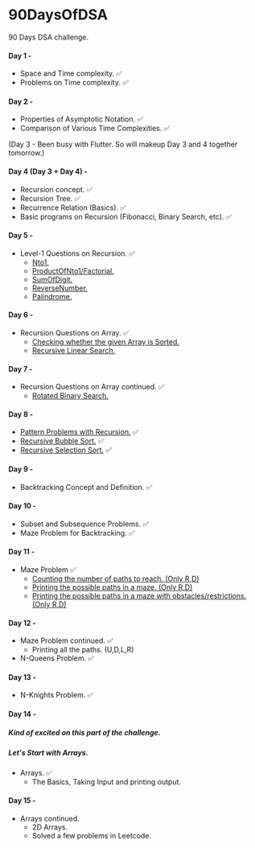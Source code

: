 # 90DaysOfDSA
90 Days DSA challenge.

#### Day 1 - 
- Space and Time complexity. ✅
- Problems on Time complexity. ✅

#### Day 2 -
- Properties of Asymptotic Notation. ✅
- Comparison of Various Time Complexities. ✅

(Day 3 - Been busy with Flutter. So will makeup Day 3 and 4 together tomorrow.) 

#### Day 4 (Day 3 + Day 4) -
- Recursion concept. ✅
- Recursion Tree. ✅
- Recurrence Relation (Basics). ✅
- Basic programs on Recursion (Fibonacci, Binary Search, etc). ✅

#### Day 5 -
- Level-1 Questions on Recursion. ✅
  - [Nto1.](https://github.com/SandeepUrankar/90DaysOfDSA/blob/main/Programs/Recursion/Day-5/Nto1.cpp)
  - [ProductOfNto1/Factorial.](https://github.com/SandeepUrankar/90DaysOfDSA/blob/main/Programs/Recursion/Day-5/ProductOfNto1.cpp)
  - [SumOfDigit.](https://github.com/SandeepUrankar/90DaysOfDSA/blob/main/Programs/Recursion/Day-5/SumOfDigits.cpp)
  - [ReverseNumber.](https://github.com/SandeepUrankar/90DaysOfDSA/blob/main/Programs/Recursion/Day-5/ReverseNumber.cpp)
  - [Palindrome.](https://github.com/SandeepUrankar/90DaysOfDSA/blob/main/Programs/Recursion/Day-5/Palindrome.cpp)

#### Day 6 -
- Recursion Questions on Array. ✅
  - [Checking whether the given Array is Sorted.](https://github.com/SandeepUrankar/90DaysOfDSA/blob/main/Programs/Recursion/Day-6/IsArraySorted.cpp)
  - [Recursive Linear Search.](https://github.com/SandeepUrankar/90DaysOfDSA/blob/main/Programs/Recursion/Day-6/LinearSearch.cpp)

#### Day 7 -
- Recursion Questions on Array continued. ✅
  - [Rotated Binary Search.](https://github.com/SandeepUrankar/90DaysOfDSA/blob/main/Programs/Recursion/Day-7/RotatedBinarySearch.cpp)

#### Day 8 -
- [Pattern Problems with Recursion.](https://github.com/SandeepUrankar/90DaysOfDSA/blob/main/Programs/Recursion/Day-8/Patterns.cpp) ✅ 
- [Recursive Bubble Sort.](https://github.com/SandeepUrankar/90DaysOfDSA/blob/main/Programs/Recursion/Day-8/BubbleSortRecursive.cpp) ✅
- [Recursive Selection Sort.](https://github.com/SandeepUrankar/90DaysOfDSA/blob/main/Programs/Recursion/Day-8/SelectionSortRecursive.cpp) ✅

#### Day 9 - 
- Backtracking Concept and Definition. ✅

#### Day 10 -
- Subset and Subsequence Problems. ✅
- Maze Problem for Backtracking. ✅

#### Day 11 -
- Maze Problem ✅
  - [Counting the number of paths to reach. (Only R,D)](https://github.com/SandeepUrankar/90DaysOfDSA/blob/main/src/Programs/BackTracking/Day_11/Maze.java)
  - [Printing the possible paths in a maze. (Only R,D)](https://github.com/SandeepUrankar/90DaysOfDSA/blob/main/src/Programs/BackTracking/Day_11/Maze.java)
  - [Printing the possible paths in a maze with obstacles/restrictions. (Only R,D)](https://github.com/SandeepUrankar/90DaysOfDSA/blob/main/src/Programs/BackTracking/Day_11/Maze.java)

#### Day 12 -
- Maze Problem continued. ✅
  - Printing all the paths. (U,D,L,R)
- N-Queens Problem. ✅

#### Day 13 -
- N-Knights Problem. ✅

#### Day 14 -
##### Kind of excited on this part of the challenge.
##### Let's Start with Arrays.
- Arrays. ✅
  - The Basics, Taking Input and printing output.

#### Day 15 -
- Arrays continued. 
  - 2D Arrays.
  - Solved a few problems in Leetcode.
